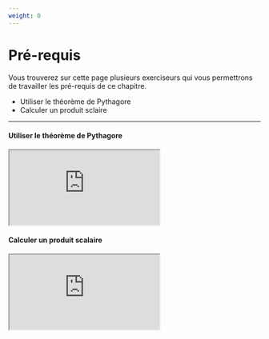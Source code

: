 ```yaml
---
weight: 0
---
```


# Pré-requis

Vous trouverez sur cette page plusieurs exerciseurs qui vous permettrons de travailler les pré-requis de ce chapitre. 

* Utiliser le théorème de Pythagore
* Calculer un produit sclaire 

--- 

#### Utiliser le théorème de Pythagore

<iframe src="https://coopmaths.fr/alea/?uuid=40c47&id=4G20-1&n=1&d=10&s=1&s2=3&s3=false&i=1&cd=1&uuid=bd660&id=4G20&i=1&v=eleve&es=3111000&title=Utiliser+le+th%C3%A9or%C3%A8me+de+Pythagore" class="exerciseur" allowfullscreen></iframe>


#### Calculer un produit scalaire

<iframe src="https://coopmaths.fr/alea/?EEEE2e0a2949181927e916220f22272e26ee2b0a1bcd14572e0a2949181a139926f00f22272e26ee2b0a1bcd14bb2e0a29491816140614970f22272e26ee2b0a1bcd151f2e0a2949181927e916220f22272e26ee2b0a1bcd14572e0a2949181a139926f00f22272e26ee2b0a1bcd14bb2e0a29491816140614970f22272e26ee2b0a1bcd151f2e3627c127cb277b27c817e81336133512d10f2d29592a7617f8263127022a762c942e03111d2cd827662959112026ee2a7229570065" class="exerciseur" allowfullscreen></iframe>